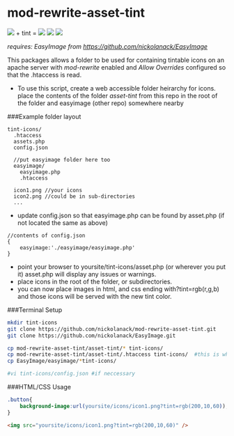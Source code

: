 mod-rewrite-asset-tint
======================
<img src="http://media.geolive.ca/assets/sm_widgets.png" /> + tint =
<img src="http://media.geolive.ca/assets/sm_widgets.png?tint=rgb(29,29,100)" />
<img src="http://media.geolive.ca/assets/sm_widgets.png?tint=rgb(100,29,100)" />
<img src="http://media.geolive.ca/assets/sm_widgets.png?tint=rgb(29,100,100)" />



*requires: EasyImage from https://github.com/nickolanack/EasyImage*

This packages allows a folder to be used for containing tintable icons on an apache server with *mod-rewrite* enabled and
*Allow Overrides* configured so that the .htaccess is read. 

- To use this script, create a web accessible folder heirarchy for icons. place the contents of the folder *asset-tint*
from this repo in the root of the folder and easyimage (other repo) somewhere nearby

###Example folder layout
```
tint-icons/ 
  .htaccess
  assets.php
  config.json
  
  //put easyimage folder here too
  easyimage/
    easyimage.php
    .htaccess
    
  icon1.png //your icons
  icon2.png //could be in sub-directories
  ...
```

- update config.json so that easyimage.php can be found by asset.php (if not located the same as above)
```
//contents of config.json
{
	easyimage:'./easyimage/easyimage.php'
}
```
- point your browser to yoursite/tint-icons/asset.php (or wherever you put it) asset.php will display any issues or warnings.
- place icons in the root of the folder, or subdirectories. 
- you can now place images in html, and css ending with?tint=rgb(r,g,b) and those icons will be served with the new tint color. 

###Terminal Setup
```bash
mkdir tint-icons
git clone https://github.com/nickolanack/mod-rewrite-asset-tint.git
git clone https://github.com/nickolanack/EasyImage.git

cp mod-rewrite-asset-tint/asset-tint/* tint-icons/
cp mod-rewrite-asset-tint/asset-tint/.htaccess tint-icons/  #this is what routes image queries to assets.php 
cp EasyImage/easyimage/*tint-icons/

#vi tint-icons/config.json #if neccessary

```
###HTML/CSS Usage
```css
.button{
	background-image:url(yoursite/icons/icon1.png?tint=rgb(200,10,60));
}

```

```html
<img src="yoursite/icons/icon1.png?tint=rgb(200,10,60)" />
```
